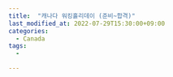 ```yaml
---
title:  "캐나다 워킹홀리데이 (준비~합격)"
last_modified_at: 2022-07-29T15:30:00+09:00
categories:
  - Canada
tags: 
  - 

---
```




